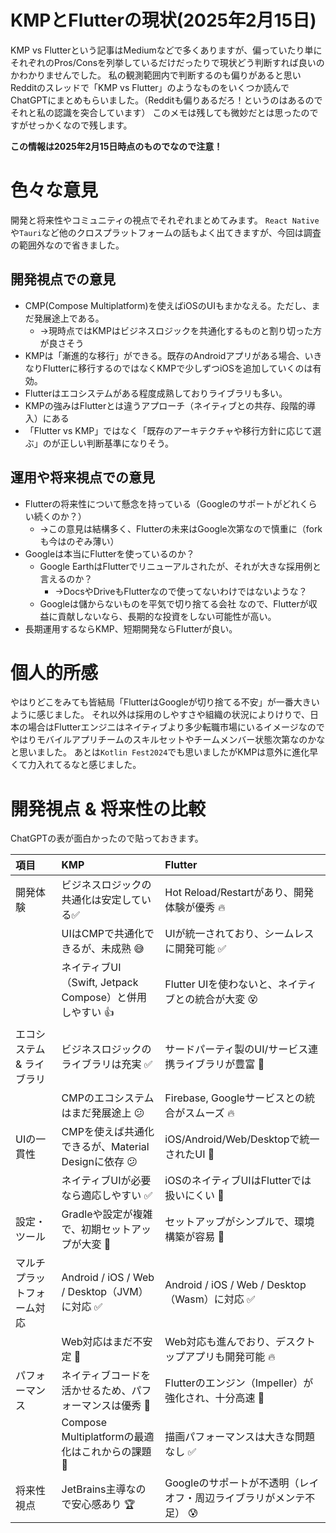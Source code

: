 # KMPとFlutterの現状(2025年2月15日)
KMP vs Flutterという記事はMediumなどで多くありますが、偏っていたり単にそれぞれのPros/Consを列挙しているだけだったりで現状どう判断すれば良いのかわかりませんでした。
私の観測範囲内で判断するのも偏りがあると思いRedditのスレッドで「KMP vs Flutter」のようなものをいくつか読んでChatGPTにまとめもらいました。（Redditも偏りあるだろ！というのはあるのでそれと私の認識を突合しています）
このメモは残しても微妙だとは思ったのですがせっかくなので残します。

**この情報は2025年2月15日時点のものでなので注意！**

# 色々な意見
開発と将来性やコミュニティの視点でそれぞれまとめてみます。
`React Native`や`Tauri`など他のクロスプラットフォームの話もよく出てきますが、今回は調査の範囲外なので省きました。

## 開発視点での意見
- CMP(Compose Multiplatform)を使えばiOSのUIもまかなえる。ただし、まだ発展途上である。
  - →現時点ではKMPはビジネスロジックを共通化するものと割り切った方が良さそう
- KMPは「漸進的な移行」ができる。既存のAndroidアプリがある場合、いきなりFlutterに移行するのではなくKMPで少しずつiOSを追加していくのは有効。
- Flutterはエコシステムがある程度成熟しておりライブラリも多い。
- KMPの強みはFlutterとは違うアプローチ（ネイティブとの共存、段階的導入）にある
- 「Flutter vs KMP」ではなく「既存のアーキテクチャや移行方針に応じて選ぶ」のが正しい判断基準になりそう。

## 運用や将来視点での意見
- Flutterの将来性について懸念を持っている（Googleのサポートがどれくらい続くのか？）
  - →この意見は結構多く、Flutterの未来はGoogle次第なので慎重に（forkも今はのぞみ薄い）
- Googleは本当にFlutterを使っているのか？
  - Google EarthはFlutterでリニューアルされたが、それが大きな採用例と言えるのか？
    - →DocsやDriveもFlutterなので使ってないわけではないような？
  - Googleは儲からないものを平気で切り捨てる会社 なので、Flutterが収益に貢献しないなら、長期的な投資をしない可能性が高い。
- 長期運用するならKMP、短期開発ならFlutterが良い。

# 個人的所感
やはりどこをみても皆結局「FlutterはGoogleが切り捨てる不安」が一番大きいように感じました。
それ以外は採用のしやすさや組織の状況によりけりで、日本の場合はFlutterエンジニはネイティブより多少転職市場にいるイメージなのでやはりモバイルアプリチームのスキルセットやチームメンバー状態次第なのかなと思いました。
あとは`Kotlin Fest2024`でも思いましたがKMPは意外に進化早くて力入れてるなと感じました。

# 開発視点 & 将来性の比較
ChatGPTの表が面白かったので貼っておきます。

|   項目   |  KMP   |Flutter  |
|:------- |:------ |:--------|
|開発体験|ビジネスロジックの共通化は安定している✅|Hot Reload/Restartがあり、開発体験が優秀 🔥|
||UIはCMPで共通化できるが、未成熟 😅|UIが統一されており、シームレスに開発可能 ✅|
|| ネイティブUI（Swift, Jetpack Compose）と併用しやすい 👍|Flutter UIを使わないと、ネイティブとの統合が大変 😵|
|エコシステム & ライブラリ|ビジネスロジックのライブラリは充実 ✅|サードパーティ製のUI/サービス連携ライブラリが豊富 🌟|
||CMPのエコシステムはまだ発展途上 😕|Firebase, Googleサービスとの統合がスムーズ 🔥|
|UIの一貫性|CMPを使えば共通化できるが、Material Designに依存 😕|iOS/Android/Web/Desktopで統一されたUI 💯|
||ネイティブUIが必要なら適応しやすい ✅|iOSのネイティブUIはFlutterでは扱いにくい 🧐|
|設定・ツール|Gradleや設定が複雑で、初期セットアップが大変 🤯|セットアップがシンプルで、環境構築が容易 🎯|
|マルチプラットフォーム対応|Android / iOS / Web / Desktop（JVM）に対応 ✅|Android / iOS / Web / Desktop（Wasm）に対応 ✅|
||Web対応はまだ不安定 🤔|Web対応も進んでおり、デスクトップアプリも開発可能 🔥|
|パフォーマンス|ネイティブコードを活かせるため、パフォーマンスは優秀 💪|Flutterのエンジン（Impeller）が強化され、十分高速 🚀|
||Compose Multiplatformの最適化はこれからの課題 🤔|描画パフォーマンスは大きな問題なし ✅|
|将来性視点|JetBrains主導なので安心感あり 🏆|Googleのサポートが不透明（レイオフ・周辺ライブラリがメンテ不足） 😰|
